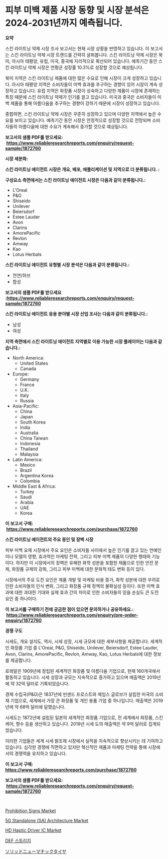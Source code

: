 <p><h1>피부 미백 제품 시장 동향 및 시장 분석은 2024-2031년까지 예측됩니다.</h1></p><p><strong>요약</strong></p>
<p><p>스킨 라이트닝 약제 시장 조사 보고서는 현재 시장 상황을 반영하고 있습니다. 이 보고서는 스킨 라이트닝 약제 시장 트렌드를 간략히 살펴봅니다. 스킨 라이트닝 약제 시장은 북미, 아시아 태평양, 유럽, 미국, 중국에 지리적으로 확산되어 있습니다. 예측기간 동안 스킨 라이트닝 약제 시장은 연평균 성장률 10.3%로 성장할 것으로 예상됩니다.</p><p>북미 지역은 스킨 라이트닝 제품에 대한 많은 수요로 인해 시장이 크게 성장하고 있습니다. 아시아 태평양 지역은 소비자들이 미백 효과를 추구하는 경향이 있어 시장이 계속 성장하고 있습니다. 유럽 지역은 화장품 시장이 성숙하고 다양한 제품이 시장에 존재하는 특징 때문에 스킨 라이트닝 약제가 인기를 끌고 있습니다. 미국과 중국은 소비자들이 미백 제품을 통해 아름다움을 추구하는 경향이 강하기 때문에 시장이 성장하고 있습니다.</p><p>종합하면, 스킨 라이트닝 약제 시장은 꾸준히 성장하고 있으며 다양한 지역에서 높은 수요를 보이고 있습니다. 예측기간 동안 시장은 안정적으로 성장할 것으로 전망되며 소비자들의 아름다움에 대한 수요가 계속해서 증가할 것으로 예상됩니다.</p></p>
<p><strong>보고서의 샘플 PDF를 받으세요: &nbsp;<a href="https://www.reliableresearchreports.com/enquiry/request-sample/1872760">https://www.reliableresearchreports.com/enquiry/request-sample/1872760</a></strong></p>
<p><strong>시장 세분화:</strong></p>
<p><strong> 스킨 라이트닝 에이전트 시장은 개요, 배포, 애플리케이션 및 지역으로 더 분류됩니다. :</strong></p>
<p><strong>구성요소 측면에서는 스킨 라이트닝 에이전트 시장은 다음과 같이 분류됩니다.:</strong></p>
<p><ul><li>L'Oreal</li><li>P&G</li><li>Shiseido</li><li>Unilever</li><li>Beiersdorf</li><li>Estee Lauder</li><li>Avon</li><li>Clarins</li><li>AmorePacific</li><li>Revlon</li><li>Amway</li><li>Kao</li><li>Lotus Herbals</li></ul></p>
<p><strong> 스킨 라이트닝 에이전트 유형별 시장 분석은 다음과 같이 분류됩니다.:</strong></p>
<p><ul><li>천연/허브</li><li>합성</li></ul></p>
<p><strong>보고서의 샘플 PDF를 받으세요 :<a href="https://www.reliableresearchreports.com/enquiry/request-sample/1872760">https://www.reliableresearchreports.com/enquiry/request-sample/1872760</a></strong></p>
<p><strong> 스킨 라이트닝 에이전트 응용 분야별 시장 산업 조사는 다음과 같이 분류됩니다.:</strong></p>
<p><ul><li>남성</li><li>여성</li></ul></p>
<p><strong>지역 측면에서 스킨 라이트닝 에이전트 지역별로 이용 가능한 시장 플레이어는 다음과 같습니다.:</strong></p>
<p><ul>
    <li>
        North America:
        <ul>
            <li>United States</li>
            <li>Canada</li>
        </ul>
    </li>
    <li>
        Europe:
        <ul>
            <li>Germany</li>
            <li>France</li>
            <li>U.K.</li>
            <li>Italy</li>
            <li>Russia</li>
        </ul>
    </li>
    <li>
        Asia-Pacific:
        <ul>
            <li>China</li>
            <li>Japan</li>
            <li>South Korea</li>
            <li>India</li>
            <li>Australia</li>
            <li>China Taiwan</li>
            <li>Indonesia</li>
            <li>Thailand</li>
            <li>Malaysia</li>
        </ul>
    </li>
    <li>
        Latin America:
        <ul>
            <li>Mexico</li>
            <li>Brazil</li>
            <li>Argentina Korea</li>
            <li>Colombia</li>
        </ul>
    </li>
    <li>
        Middle East & Africa:
        <ul>
            <li>Turkey</li>
            <li>Saudi</li>
            <li>Arabia</li>
            <li>UAE</li>
            <li>Korea</li>
        </ul>
    </li>
    </ul></p>
<p><strong>이 보고서 구매: &nbsp;<a href="https://www.reliableresearchreports.com/purchase/1872760">https://www.reliableresearchreports.com/purchase/1872760</a></strong></p>
<p><strong>스킨 라이트닝 에이전트의 주요 동인 및 장벽 시장</strong></p>
<p><p>피부 미백 요제 시장에서 주요 요인은 소비자들 사이에서 높은 인기를 끌고 있는 연예인이나 모델의 영향, 효과적인 마케팅 전략, 그리고 피부 미백 제품의 다양한 형태와 기능이다. 하지만 이 시장에서의 장벽은 유해한 화학 성분을 포함한 제품으로 인한 안전 문제, 화장품 규제의 강화, 그리고 피부 미백에 대한 문화적 태도 변화 등이 있다.</p><p>시장에서의 주요 도전 요인은 제품 개발 및 마케팅 비용 증가, 화학 성분에 대한 우려로 인한 소비자들의 인식 변화, 그리고 화장품 규제 정책의 불확실성 등이다. 또한 미백 효과에 대한 과대한 기대와 실제 효과 간의 차이로 인한 소비자들의 믿음 손실도 큰 도전 요인 중 하나이다.</p></p>
<p><strong>이 보고서를 구매하기 전에 궁금한 점이 있으면 문의하거나 공유하세요.: &nbsp;<a href="https://www.reliableresearchreports.com/enquiry/pre-order-enquiry/1872760">https://www.reliableresearchreports.com/enquiry/pre-order-enquiry/1872760</a></strong></p>
<p><strong>경쟁 구도</strong></p>
<p><p>시세도, 개요 설지도, 역사, 시세 성장, 시세 규모에 대한 세부사항을 제공합니다. 세계적인 화장품 기업 중 L'Oreal, P&G, Shiseido, Unilever, Beiersdorf, Estee Lauder, Avon, Clarins, AmorePacific, Revlon, Amway, Kao, Lotus Herbals에 대한 정보를 제공합니다. </p><p>로레알은 1909년에 창립된 세계적인 화장품 및 아름다움 기업으로, 현재 160개국에서 활동하고 있습니다. 시세 성장과 규모는 지속적으로 증가하고 있으며 매출액은 2019년에 약 32억 달러로 기록되었습니다. </p><p>경제 수립국(P&G)은 1837년에 빈센드 프로스트와 제임스 글로브가 설립한 미국의 소비재 기업으로, 세계에서 가장 큰 화장품 및 개인 용품 기업 중 하나입니다. 매출액은 2019년에 약 68억 달러에 달했습니다. </p><p>시세도는 1872년에 설립된 일본의 세계적인 화장품 기업으로, 전 세계에서 화장품, 스킨케어, 향수 등을 생산하고 있습니다. 2019년 시세 도의 매출액은 약 9억 달러로 집계되었습니다. </p><p>이러한 기업들은 세계 시세 밝조제 시장에서 실적을 지속적으로 향상시키는 데 기여하고 있습니다. 심각한 경쟁에 직면하고 있지만 혁신적인 제품과 마케팅 전략을 통해 시장에서의 경쟁력을 유지하고 있습니다.</p></p>
<p><strong>이 보고서 구매: &nbsp; <a href="https://www.reliableresearchreports.com/purchase/1872760">https://www.reliableresearchreports.com/purchase/1872760</a></strong></p>
<p><strong>보고서의 샘플 PDF를 받으세요: &nbsp;<a href="https://www.reliableresearchreports.com/enquiry/request-sample/1872760">https://www.reliableresearchreports.com/enquiry/request-sample/1872760</a></strong><strong></strong></p>
<p>&nbsp;</p>
<p><p><a href="https://github.com/globismark/Market-Research-Report-List-2/blob/main/prohibition-signs-market.md">Prohibition Signs Market</a></p><p><a href="https://view.publitas.com/reportprime-1/5g-standalone-sa-architecture-market-size-share-trends-analysis-report-by-application-regional-outlook-competitive-strategies-and-segment-forecasts-2024-2031/">5G Standalone (SA) Architecture Market</a></p><p><a href="https://issuu.com/reportprime-2/docs/hd-haptic-driver-ic-market-size-2030.pptx">HD Haptic Driver IC Market</a></p><p><a href="https://github.com/vsoq0zknh59/Market-Research-Report-List-1/blob/main/24104602385.md">DEF 스토리지</a></p><p><a href="https://github.com/bevdtkn4419963/Market-Research-Report-List-1/blob/main/32850782753.md">ソリッドニューマチックタイヤ</a></p></p>